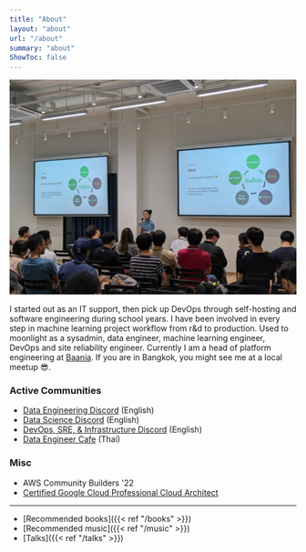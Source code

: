 ```yaml
---
title: "About"
layout: "about"
url: "/about"
summary: "about"
ShowToc: false
---
```


![me-at-grill-the-data](/about/me-at-grill-the-data.jpg)

I started out as an IT support, then pick up DevOps through self-hosting and software engineering during school years. I have been involved in every step in machine learning project workflow from r&d to production. Used to moonlight as a sysadmin, data engineer, machine learning engineer, DevOps and site reliability engineer. Currently I am a head of platform engineering at [Baania](https://baaniathailand.com). If you are in Bangkok, you might see me at a local meetup 😎.


### Active Communities

- [Data Engineering Discord](https://invite.gg/dataengineering) (English)
- [Data Science Discord](https://discord.com/invite/UYNaemm) (English)
- [DevOps, SRE, & Infrastructure Discord](https://discord.com/invite/VEEnHkPzY6) (English)
- [Data Engineer Cafe](https://discuss.dataengineercafe.io) (Thai)

### Misc

- AWS Community Builders '22
- [Certified Google Cloud Professional Cloud Architect](https://www.credential.net/af628a29-bca4-4987-aba5-4bb1456dfe3a#gs.l9nmhc)

---

- [Recommended books]({{< ref "/books" >}})
- [Recommended music]({{< ref "/music" >}})
- [Talks]({{< ref "/talks" >}})
